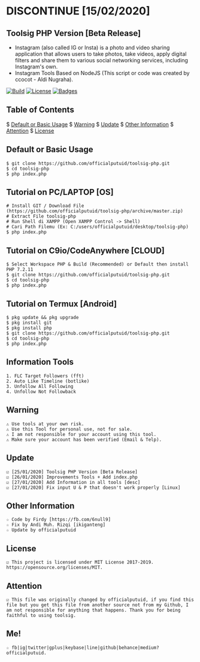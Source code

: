 # DISCONTINUE [15/02/2020]

## Toolsig PHP Version [Beta Release]
* Instagram (also called IG or Insta) is a photo and video sharing application that allows users to take photos, take videos, apply digital filters and share them to various social networking services, including Instagram's own.
* Instagram Tools Based on NodeJS (This script or code was created by ccocot - Aldi Nugraha).

[![Build](https://img.shields.io/badge/Codename_-_officialputuid-brightgreen.svg)]()
[![License](http://img.shields.io/:license-MIT-brightgreen.svg?style=flat)](LICENSE)
[![Badges](https://img.shields.io/badge/badges-%F0%9F%91%8D-brightgreen.svg)](https://shields.io/)

## Table of Contents
$ [Default or Basic Usage](#default-or-basic-usage)
$ [Warning](#warning)
$ [Update](#Update)
$ [Other Information](#Other-Information)
$ [Attention](#attention)
$ [License](#license)

## Default or Basic Usage
	$ git clone https://github.com/officialputuid/toolsig-php.git
	$ cd toolsig-php
	$ php index.php

## Tutorial on PC/LAPTOP [OS] 
	# Install GIT / Download File (https://github.com/officialputuid/toolsig-php/archive/master.zip)
	# Extract File toolsig-php
	# Run Shell di XAMPP (Open XAMPP Control -> Shell)
	# Cari Path Filemu (Ex: C:/users/officialputuid/desktop/toolsig-php)
	$ php index.php

## Tutorial on C9io/CodeAnywhere [CLOUD]
	$ Select Workspace PHP & Build (Recommended) or Default then install PHP 7.2.11
	$ git clone https://github.com/officialputuid/toolsig-php.git
	$ cd toolsig-php
	$ php index.php

## Tutorial on Termux [Android]
	$ pkg update && pkg upgrade
	$ pkg install git
	$ pkg install php
	$ git clone https://github.com/officialputuid/toolsig-php.git
	$ cd toolsig-php
	$ php index.php
	
## Information Tools
	1. FLC Target Followers (fft)
	2. Auto Like Timeline (botlike)
	3. Unfollow All Following
	4. Unfollow Not Followback

## Warning
	⚠ Use tools at your own risk.
	⚠ Use this Tool for personal use, not for sale.
	⚠ I am not responsible for your account using this tool.
	⚠ Make sure your account has been verified (Email & Telp).

## Update
	☑ [25/01/2020] Toolsig PHP Version [Beta Release]
	☑ [26/01/2020] Improvements Tools + Add index.php
	☑ [27/01/2020] Add Information in all tools [desc]
	☑ [27/01/2020] Fix input U & P that doesn't work properly [Linux]

## Other Information
	☆ Code by Firdy [https://fb.com/6null9]
	☆ Fix by Andi Muh. Rizqi [ikiganteng]
	☆ Update by officialputuid
	
## License
	☑ This project is licensed under MIT License 2017-2019. https://opensource.org/licenses/MIT.

## Attention
	☑ This file was originally changed by officialputuid, if you find this file but you get this file from another source not from my Github, I am not responsible for anything that happens. Thank you for being faithful to using toolsig.

## Me!
	☆ fb|ig|twitter|gplus|keybase|line|github|behance|medium? officialputuid.
